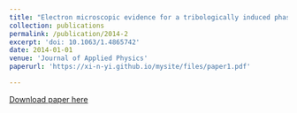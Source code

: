 ```yaml
---
title: "Electron microscopic evidence for a tribologically induced phase transformation as the origin of wear in diamond"
collection: publications
permalink: /publication/2014-2
excerpt: 'doi: 10.1063/1.4865742'
date: 2014-01-01
venue: 'Journal of Applied Physics'
paperurl: 'https://xi-n-yi.github.io/mysite/files/paper1.pdf'

---
```



[Download paper here](https://xi-n-yi.github.io/mysite/files/paper1.pdf)
